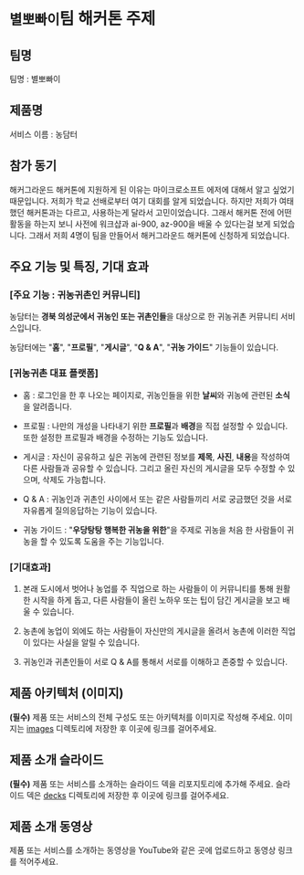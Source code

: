 # `별뽀빠이`팀 해커톤 주제

## 팀명

팀명 : 별뽀빠이


## 제품명

서비스 이름 :  농담터


## 참가 동기

해커그라운드 해커톤에 지원하게 된 이유는 마이크로소프트 에저에 대해서 알고 싶었기 때문입니다. 저희가 학교 선배로부터 여기 대회를 알게 되었습니다. 하지만 저희가 여태 했던 해커톤과는 다르고, 사용하는게 달라서 고민이었습니다. 그래서 해커톤 전에 어떤 활동을 하는지 보니 사전에 워크샵과 ai-900, az-900을 배울 수 있다는걸 보게 되었습니다. 그래서 저희 4명이 팀을 만들어서 해커그라운드 해커톤에 신청하게 되었습니다.


## 주요 기능 및 특징, 기대 효과


### **[주요 기능 : 귀농귀촌인 커뮤니티]**

농담터는 **경북 의성군에서 귀농인 또는 귀촌인들**을 대상으로 한 귀농귀촌 커뮤니티 서비스입니다.

농담터에는 "**홈**", "**프로필**", "**게시글**", "**Q & A**", "**귀농 가이드**" 기능들이 있습니다. 


### **[귀농귀촌 대표 플랫폼]**

- 홈 : 로그인을 한 후 나오는 페이지로, 귀농인들을 위한 **날씨**와 귀농에 관련된 **소식**을 알려줍니다.

- 프로필 : 나만의 개성을 나타내기 위한 **프로필**과 **배경**을 직접 설정할 수 있습니다. 또한 설정한 프로필과 배경을 수정하는 기능도 있습니다.

- 게시글 : 자신이 공유하고 싶은 귀농에 관련된 정보를 **제목**, **사진**, **내용**을 작성하여 다른 사람들과 공유할 수 있습니다. 그리고 올린 자신의 게시글을 모두 수정할 수 있으며, 삭제도 가능합니다.
  
- Q & A : 귀농인과 귀촌인 사이에서 또는 같은 사람들끼리 서로 궁금했던 것을 서로 자유롭게 질의응답하는 기능이 있습니다.
  
- 귀농 가이드 : "**우당탕탕 행복한 귀농을 위한**"을 주제로 귀농을 처음 한 사람들이 귀농을 할 수 있도록 도움을 주는 기능입니다.


### **[기대효과]**

1. 본래 도시에서 벗어나 농업를 주 직업으로 하는 사람들이 이 커뮤니티를 통해 원활한 시작을 하게 돕고, 다른 사람들이 올린 노하우 또는 팁이 담긴 게시글을 보고 배울 수 있습니다.

2. 농촌에 농업이 외에도 하는 사람들이 자신만의 게시글을 올려서 농촌에 이러한 직업이 있다는 사실을 알릴 수 있습니다.

3. 귀농인과 귀촌인들이 서로 Q & A를 통해서 서로를 이해하고 존중할 수 있습니다.




## 제품 아키텍처 (이미지)

**(필수)** 제품 또는 서비스의 전체 구성도 또는 아키텍처를 이미지로 작성해 주세요. 이미지는 [images](./images) 디렉토리에 저장한 후 이곳에 링크를 걸어주세요.

## 제품 소개 슬라이드

**(필수)** 제품 또는 서비스를 소개하는 슬라이드 덱을 리포지토리에 추가해 주세요. 슬라이드 덱은 [decks](./decks) 디렉토리에 저장한 후 이곳에 링크를 걸어주세요.

## 제품 소개 동영상

제품 또는 서비스를 소개하는 동영상을 YouTube와 같은 곳에 업로드하고 동영상 링크를 적어주세요.

